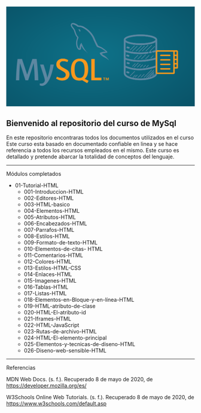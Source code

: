 
![Image](img/mysql.png) 



## Bienvenido al repositorio del curso de MySql


En este repositorio encontraras todos los documentos utilizados en el curso  Este curso esta basado en documentado confiable en linea  y se hace referencia a todos los recursos  empleados en el mismo. Este curso es detallado y pretende abarcar  la totalidad de conceptos del lenguaje. 

---

Módulos completados 
 
- 01-Tutorial-HTML
	- 001-Introduccion-HTML
	- 002-Editores-HTML
	- 003-HTML-basico
	- 004-Elementos-HTML
	- 005-Atributos-HTML
	- 006-Encabezados-HTML
	- 007-Parrafos-HTML
	- 008-Estilos-HTML
	- 009-Formato-de-texto-HTML
	- 010-Elementos-de-citas- HTML
	- 011-Comentarios-HTML
	- 012-Colores-HTML
	- 013-Estilos-HTML-CSS
	- 014-Enlaces-HTML
	- 015-Imagenes-HTML
	- 016-Tablas-HTML
	- 017-Listas-HTML
	- 018-Elementos-en-Bloque-y-en-línea-HTML
	- 019-HTML-atributo-de-clase
	- 020-HTML-El-atributo-id
	- 021-Iframes-HTML
	- 022-HTML-JavaScript
	- 023-Rutas-de-archivo-HTML
	- 024-HTML-El-elemento-principal
	- 025-Elementos-y-tecnicas-de-diseno-HTML
	- 026-Diseno-web-sensible-HTML

---

Referencias 



MDN Web Docs. (s. f.). Recuperado 8 de mayo de 2020, de https://developer.mozilla.org/es/

W3Schools Online Web Tutorials. (s. f.). Recuperado 8 de mayo de 2020, de https://www.w3schools.com/default.asp 